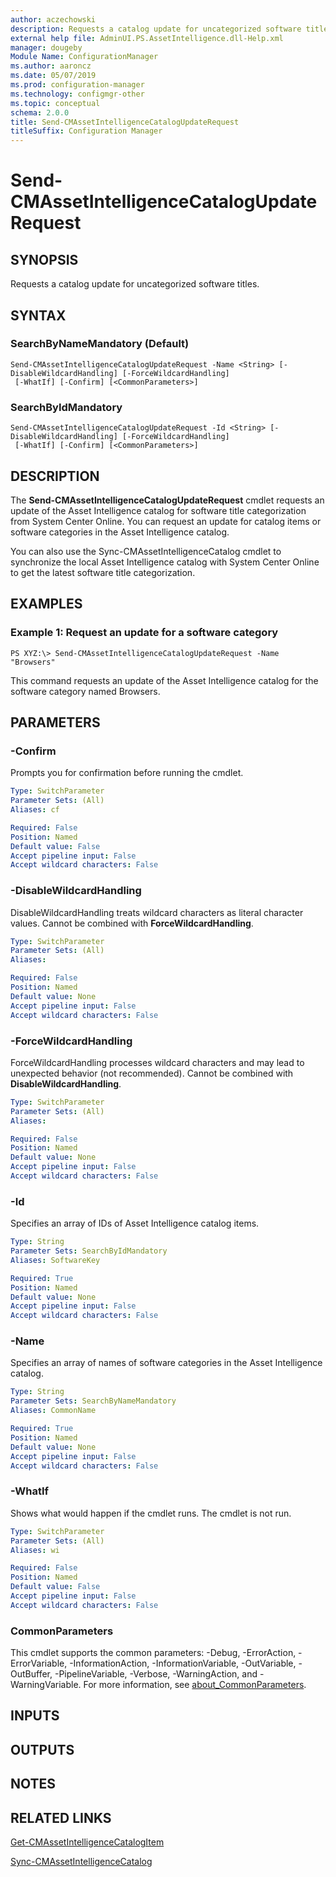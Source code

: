 ```yaml
---
author: aczechowski
description: Requests a catalog update for uncategorized software titles.
external help file: AdminUI.PS.AssetIntelligence.dll-Help.xml
manager: dougeby
Module Name: ConfigurationManager
ms.author: aaroncz
ms.date: 05/07/2019
ms.prod: configuration-manager
ms.technology: configmgr-other
ms.topic: conceptual
schema: 2.0.0
title: Send-CMAssetIntelligenceCatalogUpdateRequest
titleSuffix: Configuration Manager
---
```


# Send-CMAssetIntelligenceCatalogUpdateRequest

## SYNOPSIS
Requests a catalog update for uncategorized software titles.

## SYNTAX

### SearchByNameMandatory (Default)
```
Send-CMAssetIntelligenceCatalogUpdateRequest -Name <String> [-DisableWildcardHandling] [-ForceWildcardHandling]
 [-WhatIf] [-Confirm] [<CommonParameters>]
```

### SearchByIdMandatory
```
Send-CMAssetIntelligenceCatalogUpdateRequest -Id <String> [-DisableWildcardHandling] [-ForceWildcardHandling]
 [-WhatIf] [-Confirm] [<CommonParameters>]
```

## DESCRIPTION
The **Send-CMAssetIntelligenceCatalogUpdateRequest** cmdlet requests an update of the Asset Intelligence catalog for software title categorization from System Center Online.
You can request an update for catalog items or software categories in the Asset Intelligence catalog.

You can also use the Sync-CMAssetIntelligenceCatalog cmdlet to synchronize the local Asset Intelligence catalog with System Center Online to get the latest software title categorization.

## EXAMPLES

### Example 1: Request an update for a software category
```
PS XYZ:\> Send-CMAssetIntelligenceCatalogUpdateRequest -Name "Browsers"
```

This command requests an update of the Asset Intelligence catalog for the software category named Browsers.

## PARAMETERS

### -Confirm
Prompts you for confirmation before running the cmdlet.

```yaml
Type: SwitchParameter
Parameter Sets: (All)
Aliases: cf

Required: False
Position: Named
Default value: False
Accept pipeline input: False
Accept wildcard characters: False
```

### -DisableWildcardHandling
DisableWildcardHandling treats wildcard characters as literal character values. Cannot be combined with **ForceWildcardHandling**.

```yaml
Type: SwitchParameter
Parameter Sets: (All)
Aliases:

Required: False
Position: Named
Default value: None
Accept pipeline input: False
Accept wildcard characters: False
```

### -ForceWildcardHandling
ForceWildcardHandling processes wildcard characters and may lead to unexpected behavior (not recommended). Cannot be combined with **DisableWildcardHandling**.

```yaml
Type: SwitchParameter
Parameter Sets: (All)
Aliases:

Required: False
Position: Named
Default value: None
Accept pipeline input: False
Accept wildcard characters: False
```

### -Id
Specifies an array of IDs of Asset Intelligence catalog items.

```yaml
Type: String
Parameter Sets: SearchByIdMandatory
Aliases: SoftwareKey

Required: True
Position: Named
Default value: None
Accept pipeline input: False
Accept wildcard characters: False
```

### -Name
Specifies an array of names of software categories in the Asset Intelligence catalog.

```yaml
Type: String
Parameter Sets: SearchByNameMandatory
Aliases: CommonName

Required: True
Position: Named
Default value: None
Accept pipeline input: False
Accept wildcard characters: False
```

### -WhatIf
Shows what would happen if the cmdlet runs.
The cmdlet is not run.

```yaml
Type: SwitchParameter
Parameter Sets: (All)
Aliases: wi

Required: False
Position: Named
Default value: False
Accept pipeline input: False
Accept wildcard characters: False
```

### CommonParameters
This cmdlet supports the common parameters: -Debug, -ErrorAction, -ErrorVariable, -InformationAction, -InformationVariable, -OutVariable, -OutBuffer, -PipelineVariable, -Verbose, -WarningAction, and -WarningVariable. For more information, see [about_CommonParameters](http://go.microsoft.com/fwlink/?LinkID=113216).

## INPUTS

## OUTPUTS

## NOTES

## RELATED LINKS

[Get-CMAssetIntelligenceCatalogItem](Get-CMAssetIntelligenceCatalogItem.md)

[Sync-CMAssetIntelligenceCatalog](Sync-CMAssetIntelligenceCatalog.md)


